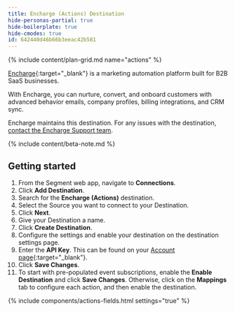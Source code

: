 ```yaml
---
title: Encharge (Actions) Destination
hide-personas-partial: true
hide-boilerplate: true
hide-cmodes: true
id: 642440d46b66b3eeac42b581
---
```

{% include content/plan-grid.md name="actions" %}

[Encharge](https://encharge.io/){:target="_blank"} is a marketing automation platform built for B2B SaaS businesses.

With Encharge, you can nurture, convert, and onboard customers with advanced behavior emails, company profiles, billing integrations, and CRM sync. 

Encharge maintains this destination. For any issues with the destination, [contact the Encharge Support team](mailto:support@encharge.io).

{% include content/beta-note.md %}

## Getting started

1. From the Segment web app, navigate to **Connections**.
2. Click **Add Destination**.
3. Search for the **Encharge (Actions)** destination.
4. Select the Source you want to connect to your Destination.
5. Click **Next**.
6. Give your Destination a name.
7. Click **Create Destination**.
8. Configure the settings and enable your destination on the destination settings page.
9. Enter the **API Key**. This can be found on your [Account page](https://app.encharge.io/settings/api-keys){:target="_blank"}.
10. Click **Save Changes**.
11. To start with pre-populated event subscriptions, enable the **Enable Destination** and click **Save Changes**. Otherwise, click on the **Mappings** tab to configure each action, and then enable the destination.

{% include components/actions-fields.html settings="true" %}

